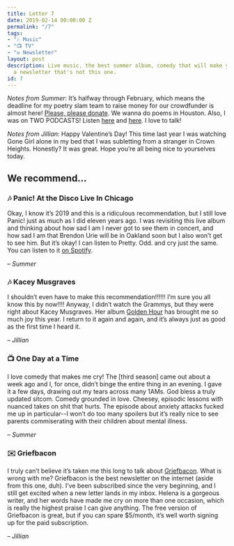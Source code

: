 ```yaml
---
title: Letter 7
date: 2019-02-14 00:00:00 Z
permalink: "/7"
tags:
- "🎶 Music"
- "📺 TV"
- "✉️ Newsletter"
layout: post
description: Live music, the best summer album, comedy that will make you cry, and
  a newsletter that's not this one.
id: 7
---
```


_Notes from Summer_: It’s halfway through February, which means the deadline for my poetry slam team to raise money for our crowdfunder is almost here! [Please, please donate](https://crowdfund.berkeley.edu/project/13578). We wanna do poems in Houston. Also, I was on TWO PODCASTS! Listen [here](https://itunes.apple.com/us/podcast/dirty-pinko-commie/id1448981303) and [here](https://thequeerarabs.com/podcast/episode-49-palestine-poetry-pokemon-with-summer/). I love to talk!

_Notes from Jillian_: Happy Valentine’s Day! This time last year I was watching Gone Girl alone in my bed that I was subletting from a stranger in Crown Heights. Honestly? It was great. Hope you’re all being nice to yourselves today.

## We recommend…

### 🎶 Panic! At the Disco Live In Chicago

Okay, I know it’s 2019 and this is a ridiculous recommendation, but I still love Panic! just as much as I did eleven years ago. I was revisiting this live album and thinking about how sad I am I never got to see them in concert, and how sad I am that Brendon Urie will be in Oakland soon but I also won’t get to see him. But it’s okay! I can listen to Pretty. Odd. and cry just the same. You can listen to it [on Spotify](https://open.spotify.com/album/2zuVGxuEzVhhRHNS2ZeRja?si=17kAcDcVTtanIZi6AYYHvw).

– _Summer_

### 🎶 Kacey Musgraves
I shouldn’t even have to make this recommendation!!!!!! I’m sure you all know this by now!!!! Anyway, I didn’t watch the Grammys, but they were right about Kacey Musgraves. Her album [Golden Hour](https://open.spotify.com/album/7f6xPqyaolTiziKf5R5Z0c) has brought me so much joy this year. I return to it again and again, and it’s always just as good as the first time I heard it.

– _Jillian_

### 📺 One Day at a Time

I love comedy that makes me cry! The [third season] came out about a week ago and I, for once, didn’t binge the entire thing in an evening. I gave it a few days, drawing out my tears across many 1AMs. God bless a truly updated sitcom. Comedy grounded in love. Cheesey, episodic lessons with nuanced takes on shit that hurts. The episode about anxiety attacks fucked me up in particular--I won’t do too many spoilers but it’s really nice to see parents commiserating with their children about mental illness.

– _Summer_

### ✉️ Griefbacon
I truly can’t believe it’s taken me this long to talk about [Griefbacon](https://griefbacon.substack.com/). What is wrong with me? Griefbacon is the best newsletter on the internet (aside from this one, duh). I’ve been subscribed since the very beginning, and I still get excited when a new letter lands in my inbox. Helena is a gorgeous writer, and her words have made me cry on more than one occasion, which is really the highest praise I can give anything. The free version of Griefbacon is great, but if you can spare $5/month, it’s well worth signing up for the paid subscription.  

– _Jillian_
